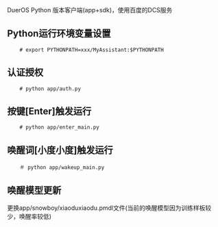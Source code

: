 DuerOS Python 版本客户端(app+sdk)，使用百度的DCS服务

## Python运行环境变量设置
        # export PYTHONPATH=xxx/MyAssistant:$PYTHONPATH

## 认证授权
        # python app/auth.py
## 按键[Enter]触发运行
        # python app/enter_main.py       
## 唤醒词[小度小度]触发运行
        ＃ python app/wakeup_main.py

## 唤醒模型更新
更换app/snowboy/xiaoduxiaodu.pmdl文件(当前的唤醒模型因为训练样板较少，唤醒率较低)